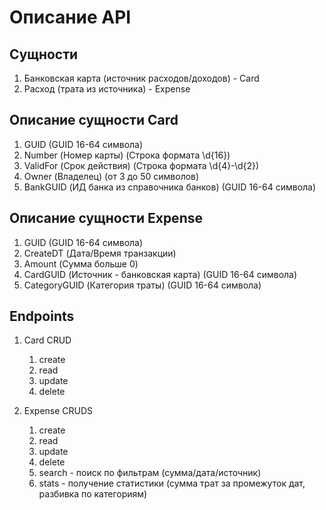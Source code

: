 # Описание API

## Сущности

1. Банковская карта (источник расходов/доходов) - Card
2. Расход (трата из источника) - Expense

## Описание сущности Card
1. GUID (GUID 16-64 символа)
2. Number (Номер карты) (Строка формата \d{16})
3. ValidFor (Срок действия) (Строка формата \d{4}-\d{2})
4. Owner (Владелец) (от 3 до 50 символов)
5. BankGUID (ИД банка из справочника банков) (GUID 16-64 символа)

## Описание сущности Expense

1. GUID (GUID 16-64 символа)
2. CreateDT (Дата/Время транзакции)
3. Amount (Сумма больше 0)
4. CardGUID (Источник - банковская карта) (GUID 16-64 символа)
5. CategoryGUID (Категория траты) (GUID 16-64 символа)

## Endpoints

1. Card CRUD
   1. create
   2. read
   3. update
   4. delete

2. Expense CRUDS
    1. create
    2. read
    3. update
    4. delete
    5. search - поиск по фильтрам (сумма/дата/источник)
    6. stats - получение статистики (сумма трат за промежуток дат, разбивка по категориям)

